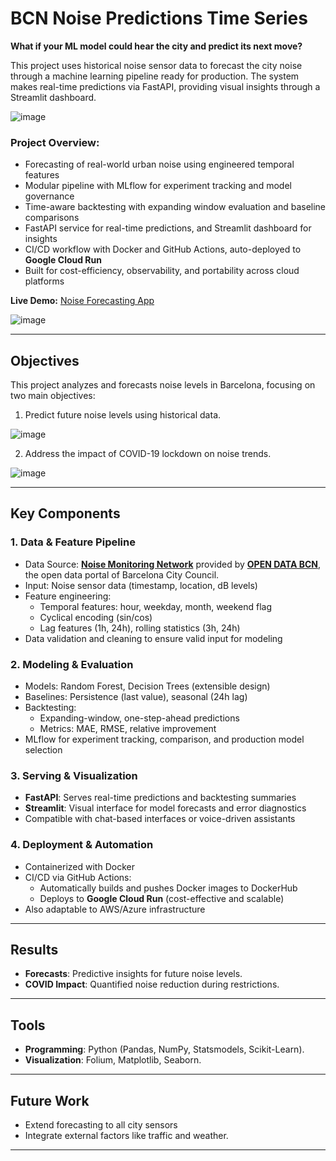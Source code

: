 # BCN Noise Predictions Time Series

**What if your ML model could hear the city and predict its next move?**  

This project uses historical noise sensor data to forecast the city noise through a machine learning pipeline ready for production. The system makes real-time predictions via FastAPI, providing visual insights through a Streamlit dashboard.

![image](https://github.com/user-attachments/assets/b833be16-b936-4133-a35f-fc082f52df1f)

### Project Overview:

- Forecasting of real-world urban noise using engineered temporal features
- Modular pipeline with MLflow for experiment tracking and model governance
- Time-aware backtesting with expanding window evaluation and baseline comparisons
- FastAPI service for real-time predictions, and Streamlit dashboard for insights
- CI/CD workflow with Docker and GitHub Actions, auto-deployed to **Google Cloud Run**
- Built for cost-efficiency, observability, and portability across cloud platforms

**Live Demo:** [Noise Forecasting App](https://noise-forecasting-frontend-924171883482.europe-west1.run.app/)

![image](https://github.com/user-attachments/assets/0bb6c886-3ebd-4205-a828-84005ac59333)

---

## Objectives

This project analyzes and forecasts noise levels in Barcelona, focusing on two main objectives:

   1. Predict future noise levels using historical data.

![image](https://github.com/user-attachments/assets/d60656c2-34c5-4312-8e2b-05163c169e7e)

   2. Address the impact of COVID-19 lockdown on noise trends.

![image](https://github.com/user-attachments/assets/3d5b70ac-ebb1-441a-8cb6-d317e3c5c141)

---

## Key Components

### 1. Data & Feature Pipeline

- Data Source:  **[Noise Monitoring Network](https://opendata-ajuntament.barcelona.cat/data/en/dataset/xarxasoroll-equipsmonitor-dades)** provided by **[OPEN DATA BCN](https://opendata-ajuntament.barcelona.cat/en/)**, the open data portal of Barcelona City Council. 
- Input: Noise sensor data (timestamp, location, dB levels)
- Feature engineering:
  - Temporal features: hour, weekday, month, weekend flag
  - Cyclical encoding (sin/cos)
  - Lag features (1h, 24h), rolling statistics (3h, 24h)
- Data validation and cleaning to ensure valid input for modeling

### 2. Modeling & Evaluation

- Models: Random Forest, Decision Trees (extensible design)
- Baselines: Persistence (last value), seasonal (24h lag)
- Backtesting:
  - Expanding-window, one-step-ahead predictions
  - Metrics: MAE, RMSE, relative improvement
- MLflow for experiment tracking, comparison, and production model selection

### 3. Serving & Visualization

- **FastAPI**: Serves real-time predictions and backtesting summaries
- **Streamlit**: Visual interface for model forecasts and error diagnostics
- Compatible with chat-based interfaces or voice-driven assistants

### 4. Deployment & Automation

- Containerized with Docker
- CI/CD via GitHub Actions:
  - Automatically builds and pushes Docker images to DockerHub
  - Deploys to **Google Cloud Run** (cost-effective and scalable)
- Also adaptable to AWS/Azure infrastructure

---

## Results 

- **Forecasts**: Predictive insights for future noise levels.
- **COVID Impact**: Quantified noise reduction during restrictions.

---

## Tools

- **Programming**: Python (Pandas, NumPy, Statsmodels, Scikit-Learn).
- **Visualization**: Folium, Matplotlib, Seaborn.

---

## Future Work

- Extend forecasting to all city sensors
- Integrate external factors like traffic and weather.

---